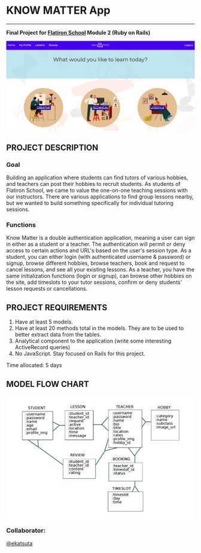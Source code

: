 # KNOW MATTER App
------
**Final Project for [Flatiron School](https://flatironschool.com/) Module 2 (Ruby on Rails)**

![Welcome Page](app/assets/images/screenshot.png "Welcome page of our app")

## PROJECT DESCRIPTION

### Goal
Building an application where students can find tutors of various hobbies, and teachers can post their hobbies to recruit students. As students of Flatiron School, we came to value the one-on-one teaching sessions with our instructors. There are various applications to find group lessons nearby, but we wanted to build something specifically for individual tutoring sessions. 

### Functions 
Know Matter is a double authentication application, meaning a user can sign in either as a student or a teacher. The authentication will permit or deny access to certain actions and URL's based on the user's session type. As a student, you can either login (with authenticated username & password) or signup, browse different hobbies, browse teachers, book and request to cancel lessons, and see all your existing lessons. As a teacher, you have the same initialization functions (login or signup), can browse other hobbies on the site, add timeslots to your tutor sessions, confirm or deny students' lesson requests or cancellations. 

## PROJECT REQUIREMENTS

1. Have at least 5 models. 
2. Have at least 20 methods total in the models. They are to be used to better extract data from the tables. 
3. Analytical component to the application (write some interesting ActiveRecord queries) 
4. No JavaScript. Stay focused on Rails for this project. 

Time allocated: 5 days 

## MODEL FLOW CHART

![Models](app/assets/images/models_chart.png "Model Relationships")


### Collaborator:
[@ekatsuta](https://github.com/ekatsuta)
